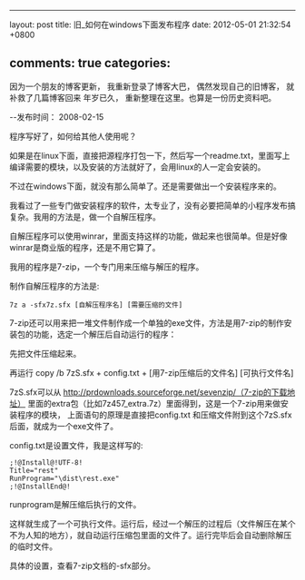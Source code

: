 
---
layout: post
title: 旧_如何在windows下面发布程序
date: 2012-05-01 21:32:54 +0800

comments: true
categories: 
---

因为一个朋友的博客更新， 我重新登录了博客大巴， 偶然发现自己的旧博客，
就补救了几篇博客回来 年岁已久， 重新整理在这里。也算是一份历史资料吧。

--发布时间： 2008-02-15

程序写好了，如何给其他人使用呢？

如果是在linux下面，直接把源程序打包一下，然后写一个readme.txt，里面写上编译需要的模块，以及安装的方法就好了，会用linux的人一定会安装的。

不过在windows下面，就没有那么简单了。还是需要做出一个安装程序来的。

我看过了一些专门做安装程序的软件，太专业了，没有必要把简单的小程序发布搞复杂。我用的方法是，做一个自解压程序。

自解压程序可以使用winrar，里面支持这样的功能，做起来也很简单。但是好像winrar是商业版的程序，还是不用它算了。

我用的程序是7-zip，一个专门用来压缩与解压的程序。

制作自解压程序的方法是:

    7z a -sfx7z.sfx [自解压程序名] [需要压缩的文件]

7-zip还可以用来把一堆文件制作成一个单独的exe文件，方法是用7-zip的制作安装包的功能，选定一个解压后自动运行的程序：

先把文件压缩起来。

再运行 copy /b 7zS.sfx + config.txt + [用7-zip压缩后的文件名]
[可执行文件名]

7zS.sfx可以从
http://prdownloads.sourceforge.net/sevenzip/（7-zip的下载地址）
里面的extra包（比如7z457\_extra.7z）里面得到，这是一个7-zip用来做安装程序的模块，
上面语句的原理是直接把config.txt
和压缩文件附到这个7zS.sfx后面，就成为一个exe文件了。

config.txt是设置文件，我是这样写的:

    ;!@Install@!UTF-8!
    Title="rest"
    RunProgram="\dist\rest.exe"
    ;!@InstallEnd@!

runprogram是解压缩后执行的文件。

这样就生成了一个可执行文件。运行后，经过一个解压的过程后（文件解压在某个不为人知的地方），就自动运行压缩包里面的文件了。运行完毕后会自动删除解压的临时文件。

具体的设置，查看7-zip文档的-sfx部分。